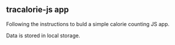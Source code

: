 tracalorie-js app
-------------------

Following the instructions to buld a simple calorie counting JS app.

Data is stored in local storage.

